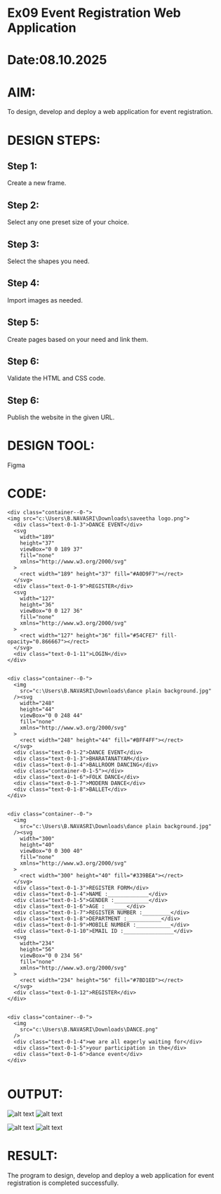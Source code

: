 # Ex09 Event Registration Web Application
# Date:08.10.2025
# AIM:
To design, develop and deploy a web application for event registration.

# DESIGN STEPS:
## Step 1:
Create a new frame.

## Step 2:
Select any one preset size of your choice.

## Step 3:
Select the shapes you need.

## Step 4:
Import images as needed.

## Step 5:
Create pages based on your need and link them.

## Step 6:
Validate the HTML and CSS code.

## Step 6:
Publish the website in the given URL.

# DESIGN TOOL:
Figma

# CODE:
```
<div class="container--0-">
<img src="c:\Users\B.NAVASRI\Downloads\saveetha logo.png">
  <div class="text-0-1-3">DANCE EVENT</div>
  <svg
    width="189"
    height="37"
    viewBox="0 0 189 37"
    fill="none"
    xmlns="http://www.w3.org/2000/svg"
  >
    <rect width="189" height="37" fill="#A0D9F7"></rect>
  </svg>
  <div class="text-0-1-9">REGISTER</div>
  <svg
    width="127"
    height="36"
    viewBox="0 0 127 36"
    fill="none"
    xmlns="http://www.w3.org/2000/svg"
  >
    <rect width="127" height="36" fill="#54CFE7" fill-opacity="0.866667"></rect>
  </svg>
  <div class="text-0-1-11">LOGIN</div>
</div>


<div class="container--0-">
  <img
    src="c:\Users\B.NAVASRI\Downloads\dance plain background.jpg"
  /><svg
    width="248"
    height="44"
    viewBox="0 0 248 44"
    fill="none"
    xmlns="http://www.w3.org/2000/svg"
  >
    <rect width="248" height="44" fill="#BFF4FF"></rect>
  </svg>
  <div class="text-0-1-2">DANCE EVENT</div>
  <div class="text-0-1-3">BHARATANATYAM</div>
  <div class="text-0-1-4">BALLROOM DANCING</div>
  <div class="container-0-1-5"></div>
  <div class="text-0-1-6">FOLK DANCE</div>
  <div class="text-0-1-7">MODERN DANCE</div>
  <div class="text-0-1-8">BALLET</div>
</div>


<div class="container--0-">
  <img
    src="c:\Users\B.NAVASRI\Downloads\dance plain background.jpg"
  /><svg
    width="300"
    height="40"
    viewBox="0 0 300 40"
    fill="none"
    xmlns="http://www.w3.org/2000/svg"
  >
    <rect width="300" height="40" fill="#339BEA"></rect>
  </svg>
  <div class="text-0-1-3">REGISTER FORM</div>
  <div class="text-0-1-4">NAME :_____________</div>
  <div class="text-0-1-5">GENDER :___________</div>
  <div class="text-0-1-6">AGE :_______</div>
  <div class="text-0-1-7">REGISTER NUMBER :_________</div>
  <div class="text-0-1-8">DEPARTMENT :___________</div>
  <div class="text-0-1-9">MOBILE NUMBER :___________</div>
  <div class="text-0-1-10">EMAIL ID :________________</div>
  <svg
    width="234"
    height="56"
    viewBox="0 0 234 56"
    fill="none"
    xmlns="http://www.w3.org/2000/svg"
  >
    <rect width="234" height="56" fill="#7BD1ED"></rect>
  </svg>
  <div class="text-0-1-12">REGISTER</div>
</div>


<div class="container--0-">
  <img
    src="c:\Users\B.NAVASRI\Downloads\DANCE.png"
  />
  <div class="text-0-1-4">we are all eagerly waiting for</div>
  <div class="text-0-1-5">your participation in the</div>
  <div class="text-0-1-6">dance event</div>
</div>


```
# OUTPUT:

![alt text](<Screenshot 2025-10-06 203926.png>)  ![alt text](<Screenshot 2025-10-06 203942.png>)

![alt text](<Screenshot 2025-10-06 204815.png>)  ![alt text](<Screenshot 2025-10-06 204825.png>)

# RESULT:
The program to design, develop and deploy a web application for event registration is completed successfully.
